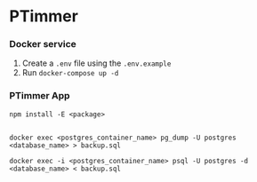 # PTimmer


### Docker service

 1. Create a `.env` file using the `.env.example`
 2. Run `docker-compose up -d`


### PTimmer App

```
npm install -E <package>


docker exec <postgres_container_name> pg_dump -U postgres <database_name> > backup.sql

docker exec -i <postgres_container_name> psql -U postgres -d <database_name> < backup.sql

```
